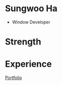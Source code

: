 # Sungwoo Ha
- Window Developer

# Strength

# Experience

[Portfolio](https://www.notion.so/Sungwoo-Ha-aa91b77b2ecf4b04ab7cd72bdaf8dd3e "notion")
